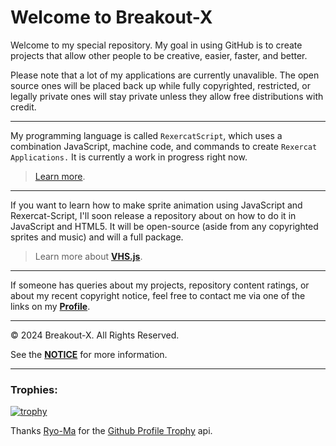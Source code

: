 # Welcome to Breakout-X
Welcome to my special repository.
My goal in using GitHub is to create projects that allow other people to be creative, easier, faster, and better.

Please note that a lot of my applications are currently unavalible. The open source ones will be placed back up while fully copyrighted, restricted, or legally private ones will stay private unless they allow free distributions with credit.

--------
My programming language is called `RexercatScript`, which uses a combination JavaScript, machine code, and commands to create `Rexercat Applications.`
It is currently a work in progress right now.
> [Learn more](https://GitHub.com/Breakout-X/RexercatScript/).

--------
If you want to learn how to make sprite animation using JavaScript and Rexercat-Script, I'll soon release a repository about on how to do it in JavaScript and HTML5. It will be open-source (aside from any copyrighted sprites and music) and will a full package.
> Learn more about [**VHS.js**](https://GitHub.com/Breakout-X/VHS.JS).

--------
If someone has queries about my projects, repository content ratings, or about my recent copyright notice, feel free to contact me via one of the links on my [**Profile**](https://GitHub.com/Breakout-X).

--------
© 2024 Breakout-X. All Rights Reserved.

See the [**NOTICE**](/NOTICE.md) for more information.

--------
### Trophies:

[![trophy](https://github-profile-trophy.vercel.app/?username=Breakout-X&theme=onedark)](https://github.com/Breakout-X/Breakout-X/blob/e8fc768933723ba696f96c1130a608ec09ee585f/README.md)<br>

Thanks [Ryo-Ma](https://github.com/ryo-ma/) for the [Github Profile Trophy](https://github.com/ryo-ma/github-profile-trophy) api.
